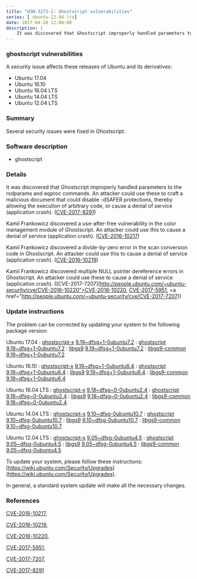 ```yaml
---
title: "USN-3272-1: Ghostscript vulnerabilities"
series: [ ubuntu-12.04-lts]
date: 2017-04-28 12:00:00
description: |
    It was discovered that Ghostscript improperly handled parameters to the rsdparams and eqproc commands. An attacker could use these to craft a malicious document that could disable -dSAFER protections, thereby allowing the execution of arbitrary code, or cause a denial of service (application crash). ([CVE-2017-8291](http://people.ubuntu.com/~ubuntu-security/cve/CVE-2017-8291))
--- 
```

 
 


### ghostscript vulnerabilities

A security issue affects these releases of Ubuntu and its derivatives:

* Ubuntu 17.04
* Ubuntu 16.10
* Ubuntu 16.04 LTS
* Ubuntu 14.04 LTS
* Ubuntu 12.04 LTS

### Summary

Several security issues were fixed in Ghostscript. 

### Software description

* ghostscript 

### Details

It was discovered that Ghostscript improperly handled parameters to the rsdparams and eqproc commands. An attacker could use these to craft a malicious document that could disable -dSAFER protections, thereby allowing the execution of arbitrary code, or cause a denial of service (application crash). ([CVE-2017-8291](http://people.ubuntu.com/~ubuntu-security/cve/CVE-2017-8291))

Kamil Frankowicz discovered a use-after-free vulnerability in the color management module of Ghostscript. An attacker could use this to cause a denial of service (application crash). ([CVE-2016-10217](http://people.ubuntu.com/~ubuntu-security/cve/CVE-2016-10217))

Kamil Frankowicz discovered a divide-by-zero error in the scan conversion code in Ghostscript. An attacker could use this to cause a denial of service (application crash). ([CVE-2016-10219](http://people.ubuntu.com/~ubuntu-security/cve/CVE-2016-10219))

Kamil Frankowicz discovered multiple NULL pointer dereference errors in Ghostscript. An attacker could use these to cause a denial of service (application crash). ([CVE-2017-7207](http://people.ubuntu.com/~ubuntu-security/cve/CVE-2016-10220">CVE-2016-10220</a>, <a href="http://people.ubuntu.com/~ubuntu-security/cve/CVE-2017-5951">CVE-2017-5951</a>, <a href="http://people.ubuntu.com/~ubuntu-security/cve/CVE-2017-7207)) 

### Update instructions

The problem can be corrected by updating your system to the following package version:

Ubuntu 17.04
 : [ghostscript-x](https://launchpad.net/ubuntu/+source/ghostscript) <span> [9.19~dfsg+1-0ubuntu7.2](https://launchpad.net/ubuntu/+source/ghostscript/9.19~dfsg+1-0ubuntu7.2) </span> 
 : [ghostscript](https://launchpad.net/ubuntu/+source/ghostscript) <span> [9.19~dfsg+1-0ubuntu7.2](https://launchpad.net/ubuntu/+source/ghostscript/9.19~dfsg+1-0ubuntu7.2) </span> 
 : [libgs9](https://launchpad.net/ubuntu/+source/ghostscript) <span> [9.19~dfsg+1-0ubuntu7.2](https://launchpad.net/ubuntu/+source/ghostscript/9.19~dfsg+1-0ubuntu7.2) </span> 
 : [libgs9-common](https://launchpad.net/ubuntu/+source/ghostscript) <span> [9.19~dfsg+1-0ubuntu7.2](https://launchpad.net/ubuntu/+source/ghostscript/9.19~dfsg+1-0ubuntu7.2) </span> 

Ubuntu 16.10
 : [ghostscript-x](https://launchpad.net/ubuntu/+source/ghostscript) <span> [9.19~dfsg+1-0ubuntu6.4](https://launchpad.net/ubuntu/+source/ghostscript/9.19~dfsg+1-0ubuntu6.4) </span> 
 : [ghostscript](https://launchpad.net/ubuntu/+source/ghostscript) <span> [9.19~dfsg+1-0ubuntu6.4](https://launchpad.net/ubuntu/+source/ghostscript/9.19~dfsg+1-0ubuntu6.4) </span> 
 : [libgs9](https://launchpad.net/ubuntu/+source/ghostscript) <span> [9.19~dfsg+1-0ubuntu6.4](https://launchpad.net/ubuntu/+source/ghostscript/9.19~dfsg+1-0ubuntu6.4) </span> 
 : [libgs9-common](https://launchpad.net/ubuntu/+source/ghostscript) <span> [9.19~dfsg+1-0ubuntu6.4](https://launchpad.net/ubuntu/+source/ghostscript/9.19~dfsg+1-0ubuntu6.4) </span> 

Ubuntu 16.04 LTS
 : [ghostscript-x](https://launchpad.net/ubuntu/+source/ghostscript) <span> [9.18~dfsg~0-0ubuntu2.4](https://launchpad.net/ubuntu/+source/ghostscript/9.18~dfsg~0-0ubuntu2.4) </span> 
 : [ghostscript](https://launchpad.net/ubuntu/+source/ghostscript) <span> [9.18~dfsg~0-0ubuntu2.4](https://launchpad.net/ubuntu/+source/ghostscript/9.18~dfsg~0-0ubuntu2.4) </span> 
 : [libgs9](https://launchpad.net/ubuntu/+source/ghostscript) <span> [9.18~dfsg~0-0ubuntu2.4](https://launchpad.net/ubuntu/+source/ghostscript/9.18~dfsg~0-0ubuntu2.4) </span> 
 : [libgs9-common](https://launchpad.net/ubuntu/+source/ghostscript) <span> [9.18~dfsg~0-0ubuntu2.4](https://launchpad.net/ubuntu/+source/ghostscript/9.18~dfsg~0-0ubuntu2.4) </span> 

Ubuntu 14.04 LTS
 : [ghostscript-x](https://launchpad.net/ubuntu/+source/ghostscript) <span> [9.10~dfsg-0ubuntu10.7](https://launchpad.net/ubuntu/+source/ghostscript/9.10~dfsg-0ubuntu10.7) </span> 
 : [ghostscript](https://launchpad.net/ubuntu/+source/ghostscript) <span> [9.10~dfsg-0ubuntu10.7](https://launchpad.net/ubuntu/+source/ghostscript/9.10~dfsg-0ubuntu10.7) </span> 
 : [libgs9](https://launchpad.net/ubuntu/+source/ghostscript) <span> [9.10~dfsg-0ubuntu10.7](https://launchpad.net/ubuntu/+source/ghostscript/9.10~dfsg-0ubuntu10.7) </span> 
 : [libgs9-common](https://launchpad.net/ubuntu/+source/ghostscript) <span> [9.10~dfsg-0ubuntu10.7](https://launchpad.net/ubuntu/+source/ghostscript/9.10~dfsg-0ubuntu10.7) </span> 

Ubuntu 12.04 LTS
 : [ghostscript-x](https://launchpad.net/ubuntu/+source/ghostscript) <span> [9.05~dfsg-0ubuntu4.5](https://launchpad.net/ubuntu/+source/ghostscript/9.05~dfsg-0ubuntu4.5) </span> 
 : [ghostscript](https://launchpad.net/ubuntu/+source/ghostscript) <span> [9.05~dfsg-0ubuntu4.5](https://launchpad.net/ubuntu/+source/ghostscript/9.05~dfsg-0ubuntu4.5) </span> 
 : [libgs9](https://launchpad.net/ubuntu/+source/ghostscript) <span> [9.05~dfsg-0ubuntu4.5](https://launchpad.net/ubuntu/+source/ghostscript/9.05~dfsg-0ubuntu4.5) </span> 
 : [libgs9-common](https://launchpad.net/ubuntu/+source/ghostscript) <span> [9.05~dfsg-0ubuntu4.5](https://launchpad.net/ubuntu/+source/ghostscript/9.05~dfsg-0ubuntu4.5) </span> 

To update your system, please follow these instructions: [https://wiki.ubuntu.com/Security/Upgrades](https://wiki.ubuntu.com/Security/Upgrades).

In general, a standard system update will make all the necessary changes. 

### References

 
 [CVE-2016-10217](http://people.ubuntu.com/~ubuntu-security/cve/CVE-2016-10217), 

 [CVE-2016-10219](http://people.ubuntu.com/~ubuntu-security/cve/CVE-2016-10219), 

 [CVE-2016-10220](http://people.ubuntu.com/~ubuntu-security/cve/CVE-2016-10220), 

 [CVE-2017-5951](http://people.ubuntu.com/~ubuntu-security/cve/CVE-2017-5951), 

 [CVE-2017-7207](http://people.ubuntu.com/~ubuntu-security/cve/CVE-2017-7207), 

 [CVE-2017-8291](http://people.ubuntu.com/~ubuntu-security/cve/CVE-2017-8291)
 

